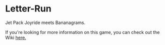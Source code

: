 Letter-Run
==========

Jet Pack Joyride meets Bananagrams.

If you're looking for more information on this game, you can check out the Wiki [here.](https://github.com/gajeam/Letter-Run/wiki/_pages)
